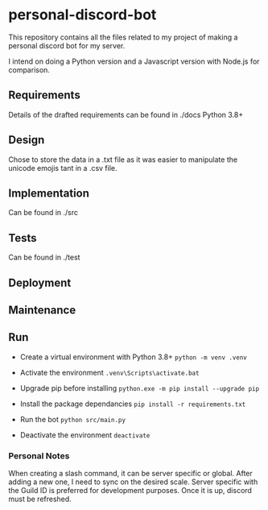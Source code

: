 # personal-discord-bot
This repository contains all the files related to my project of making a personal discord bot for my server.

I intend on doing a Python version and a Javascript version with Node.js for comparison.

## Requirements
Details of the drafted requirements can be found in ./docs
Python 3.8+

## Design
Chose to store the data in a .txt file as it was easier to manipulate the unicode emojis tant in a .csv file.
## Implementation
Can be found in ./src

## Tests
Can be found in ./test

## Deployment

## Maintenance


## Run
- Create a virtual environment with Python 3.8+
```python -m venv .venv```

- Activate the environment
```.venv\Scripts\activate.bat```

- Upgrade pip before installing
```python.exe -m pip install --upgrade pip```

- Install the package dependancies
```pip install -r requirements.txt```

- Run the bot
```python src/main.py```

- Deactivate the environment
```deactivate```

### Personal Notes
When creating a slash command, it can be server specific or global.
After adding a new one, I need to sync on the desired scale. Server specific with the Guild ID is preferred for development purposes.
Once it is up, discord must be refreshed.